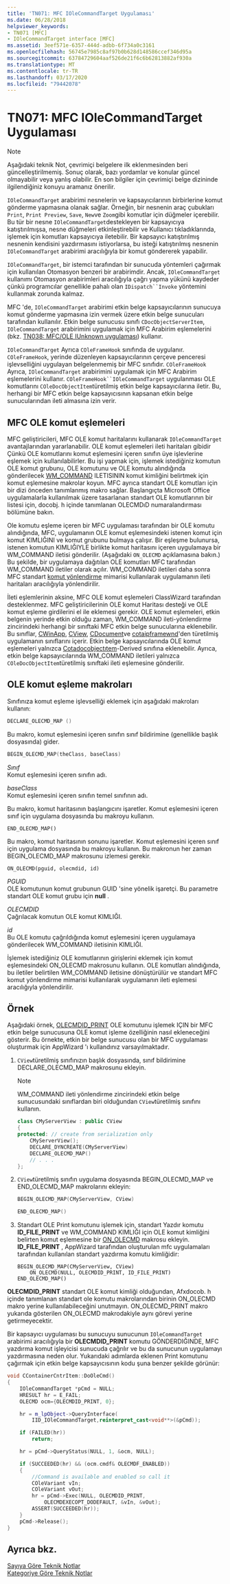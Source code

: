 ```yaml
---
title: 'TN071: MFC IOleCommandTarget Uygulaması'
ms.date: 06/28/2018
helpviewer_keywords:
- TN071 [MFC]
- IOleCommandTarget interface [MFC]
ms.assetid: 3eef571e-6357-444d-adbb-6f734a0c3161
ms.openlocfilehash: 56745e7985c8af97b0b628d148586ccef346d95a
ms.sourcegitcommit: 63784729604aaf526de21f6c6b62813882af930a
ms.translationtype: MT
ms.contentlocale: tr-TR
ms.lasthandoff: 03/17/2020
ms.locfileid: "79442078"
---
```

# <a name="tn071-mfc-iolecommandtarget-implementation"></a>TN071: MFC IOleCommandTarget Uygulaması

> [!NOTE]
> Aşağıdaki teknik Not, çevrimiçi belgelere ilk eklenmesinden beri güncelleştirilmemiş. Sonuç olarak, bazı yordamlar ve konular güncel olmayabilir veya yanlış olabilir. En son bilgiler için çevrimiçi belge dizininde ilgilendiğiniz konuyu aramanız önerilir.

`IOleCommandTarget` arabirimi nesnelerin ve kapsayıcılarının birbirlerine komut gönderme yapmasına olanak sağlar. Örneğin, bir nesnenin araç çubukları `Print`, `Print Preview`, `Save`, `New`ve `Zoom`gibi komutlar için düğmeler içerebilir. Bu tür bir nesne `IOleCommandTarget`destekleyen bir kapsayıcıya katıştırılmışsa, nesne düğmeleri etkinleştirebilir ve Kullanıcı tıkladıklarında, işlemek için komutları kapsayıcıya iletebilir. Bir kapsayıcı katıştırılmış nesnenin kendisini yazdırmasını istiyorlarsa, bu isteği katıştırılmış nesnenin `IOleCommandTarget` arabirimi aracılığıyla bir komut göndererek yapabilir.

`IOleCommandTarget`, bir istemci tarafından bir sunucuda yöntemleri çağırmak için kullanılan Otomasyon benzeri bir arabirimdir. Ancak, `IOleCommandTarget` kullanımı Otomasyon arabirimleri aracılığıyla çağrı yapma yükünü kaydeder çünkü programcılar genellikle pahalı olan `IDispatch``Invoke` yöntemini kullanmak zorunda kalmaz.

MFC 'de, `IOleCommandTarget` arabirimi etkin belge kapsayıcılarının sunucuya komut gönderme yapmasına izin vermek üzere etkin belge sunucuları tarafından kullanılır. Etkin belge sunucusu sınıfı `CDocObjectServerItem`, `IOleCommandTarget` arabirimini uygulamak için MFC Arabirim eşlemelerini (bkz. [TN038: MFC/OLE IUnknown uygulaması](../mfc/tn038-mfc-ole-iunknown-implementation.md)) kullanır.

`IOleCommandTarget` Ayrıca `COleFrameHook` sınıfında de uygulanır. `COleFrameHook`, yerinde düzenleyen kapsayıcılarının çerçeve penceresi işlevselliğini uygulayan belgelenmemiş bir MFC sınıfıdır. `COleFrameHook` Ayrıca, `IOleCommandTarget` arabirimini uygulamak için MFC Arabirim eşlemelerini kullanır. `COleFrameHook``IOleCommandTarget` uygulanması OLE komutlarını `COleDocObjectItem`türetilmiş etkin belge kapsayıcılarına iletir. Bu, herhangi bir MFC etkin belge kapsayıcısının kapsanan etkin belge sunucularından ileti almasına izin verir.

## <a name="mfc-ole-command-maps"></a>MFC OLE komut eşlemeleri

MFC geliştiricileri, MFC OLE komut haritalarını kullanarak `IOleCommandTarget` avantajlarından yararlanabilir. OLE komut eşlemeleri ileti haritaları gibidir Çünkü OLE komutlarını komut eşlemesini içeren sınıfın üye işlevlerine eşlemek için kullanılabilirler. Bu işi yapmak için, işlemek istediğiniz komutun OLE komut grubunu, OLE komutunu ve OLE komutu alındığında gönderilecek [WM_COMMAND](/windows/win32/menurc/wm-command) ILETISININ komut kimliğini belirtmek için komut eşlemesine makrolar koyun. MFC ayrıca standart OLE komutları için bir dizi önceden tanımlanmış makro sağlar. Başlangıçta Microsoft Office uygulamalarla kullanılmak üzere tasarlanan standart OLE komutlarının bir listesi için, docobj. h içinde tanımlanan OLECMDıD numaralandırması bölümüne bakın.

Ole komutu eşleme içeren bir MFC uygulaması tarafından bir OLE komutu alındığında, MFC, uygulamanın OLE komut eşlemesindeki istenen komut için komut KIMLIĞINI ve komut grubunu bulmaya çalışır. Bir eşleşme bulunursa, istenen komutun KIMLIĞIYLE birlikte komut haritasını içeren uygulamaya bir WM_COMMAND iletisi gönderilir. (Aşağıdaki `ON_OLECMD` açıklamasına bakın.) Bu şekilde, bir uygulamaya dağıtılan OLE komutları MFC tarafından WM_COMMAND iletiler olarak açılır. WM_COMMAND iletileri daha sonra MFC standart [komut yönlendirme](../mfc/command-routing.md) mimarisi kullanılarak uygulamanın ileti haritaları aracılığıyla yönlendirilir.

İleti eşlemlerinin aksine, MFC OLE komut eşlemeleri ClassWizard tarafından desteklenmez. MFC geliştiricilerinin OLE komut Haritası desteği ve OLE komut eşleme girdilerini el ile eklemesi gerekir. OLE komut eşlemeleri, etkin belgenin yerinde etkin olduğu zaman, WM_COMMAND ileti-yönlendirme zincirindeki herhangi bir sınıftaki MFC etkin belge sunucularına eklenebilir. Bu sınıflar, [CWinApp](../mfc/reference/cwinapp-class.md), [CView](../mfc/reference/cview-class.md), [CDocument](../mfc/reference/cdocument-class.md)ve [cotaipframewnd](../mfc/reference/coleipframewnd-class.md)'den türetilmiş uygulamanın sınıflarını içerir. Etkin belge kapsayıcılarında OLE komut eşlemeleri yalnızca [Cotadocobjectıtem](../mfc/reference/coledocobjectitem-class.md)-Derived sınıfına eklenebilir. Ayrıca, etkin belge kapsayıcılarında WM_COMMAND iletileri yalnızca `COleDocObjectItem`türetilmiş sınıftaki ileti eşlemesine gönderilir.

## <a name="ole-command-map-macros"></a>OLE komut eşleme makroları

Sınıfınıza komut eşleme işlevselliği eklemek için aşağıdaki makroları kullanın:

```cpp
DECLARE_OLECMD_MAP ()
```

Bu makro, komut eşlemesini içeren sınıfın sınıf bildirimine (genellikle başlık dosyasında) gider.

```cpp
BEGIN_OLECMD_MAP(theClass, baseClass)
```

*Sınıf*<br/>
Komut eşlemesini içeren sınıfın adı.

*baseClass*<br/>
Komut eşlemesini içeren sınıfın temel sınıfının adı.

Bu makro, komut haritasının başlangıcını işaretler. Komut eşlemesini içeren sınıf için uygulama dosyasında bu makroyu kullanın.

```
END_OLECMD_MAP()
```

Bu makro, komut haritasının sonunu işaretler. Komut eşlemesini içeren sınıf için uygulama dosyasında bu makroyu kullanın. Bu makronun her zaman BEGIN_OLECMD_MAP makrosunu izlemesi gerekir.

```
ON_OLECMD(pguid, olecmdid, id)
```

*PGUID*<br/>
OLE komutunun komut grubunun GUID 'sine yönelik işaretçi. Bu parametre standart OLE komut grubu için **null** .

*OLECMDID*<br/>
Çağrılacak komutun OLE komut KIMLIĞI.

*id*<br/>
Bu OLE komutu çağrıldığında komut eşlemesini içeren uygulamaya gönderilecek WM_COMMAND iletisinin KIMLIĞI.

İşlemek istediğiniz OLE komutlarının girişlerini eklemek için komut eşlemesindeki ON_OLECMD makrosunu kullanın. OLE komutları alındığında, bu iletiler belirtilen WM_COMMAND iletisine dönüştürülür ve standart MFC komut yönlendirme mimarisi kullanılarak uygulamanın ileti eşlemesi aracılığıyla yönlendirilir.

## <a name="example"></a>Örnek

Aşağıdaki örnek, [OLECMDID_PRINT](/windows/win32/api/docobj/ne-docobj-olecmdid) OLE komutunu işlemek IÇIN bir MFC etkin belge sunucusuna OLE komut işleme özelliğinin nasıl ekleneceğini gösterir. Bu örnekte, etkin bir belge sunucusu olan bir MFC uygulaması oluşturmak için AppWizard 'ı kullandınız varsayılmaktadır.

1. `CView`türetilmiş sınıfınızın başlık dosyasında, sınıf bildirimine DECLARE_OLECMD_MAP makrosunu ekleyin.

    > [!NOTE]
    > WM_COMMAND ileti yönlendirme zincirindeki etkin belge sunucusundaki sınıflardan biri olduğundan `CView`türetilmiş sınıfını kullanın.

    ```cpp
    class CMyServerView : public CView
    {
    protected: // create from serialization only
        CMyServerView();
        DECLARE_DYNCREATE(CMyServerView)
        DECLARE_OLECMD_MAP()
        // . . .
    };
    ```

2. `CView`türetilmiş sınıfın uygulama dosyasında BEGIN_OLECMD_MAP ve END_OLECMD_MAP makrolarını ekleyin:

    ```cpp
    BEGIN_OLECMD_MAP(CMyServerView, CView)

    END_OLECMD_MAP()
    ```

3. Standart OLE Print komutunu işlemek için, standart Yazdır komutu **ID_FILE_PRINT** ve WM_COMMAND KIMLIĞI için OLE komut kimliğini belirten komut eşlemesine bir [ON_OLECMD](reference/message-map-macros-mfc.md#on_olecmd) makrosu ekleyin. **ID_FILE_PRINT** , AppWizard tarafından oluşturulan mfc uygulamaları tarafından kullanılan standart yazdırma komutu kimliğidir:

    ```
    BEGIN_OLECMD_MAP(CMyServerView, CView)
        ON_OLECMD(NULL, OLECMDID_PRINT, ID_FILE_PRINT)
    END_OLECMD_MAP()
    ```

**OLECMDID_PRINT** standart OLE komut kimliği olduğundan, Afxdocob. h içinde tanımlanan standart ole komutu makrolarından birinin ON_OLECMD makro yerine kullanılabileceğini unutmayın. ON_OLECMD_PRINT makro yukarıda gösterilen ON_OLECMD makrodakiyle aynı görevi yerine getirmeyecektir.

Bir kapsayıcı uygulaması bu sunucuyu sunucunun `IOleCommandTarget` arabirimi aracılığıyla bir **OLECMDID_PRINT** komutu GÖNDERDIĞINDE, MFC yazdırma komut işleyicisi sunucuda çağrılır ve bu da sunucunun uygulamayı yazdırmasına neden olur. Yukarıdaki adımlarda eklenen Print komutunu çağırmak için etkin belge kapsayıcısının kodu şuna benzer şekilde görünür:

```cpp
void CContainerCntrItem::DoOleCmd()
{
    IOleCommandTarget *pCmd = NULL;
    HRESULT hr = E_FAIL;
    OLECMD ocm={OLECMDID_PRINT, 0};

    hr = m_lpObject->QueryInterface(
        IID_IOleCommandTarget,reinterpret_cast<void**>(&pCmd));

    if (FAILED(hr))
        return;

    hr = pCmd->QueryStatus(NULL, 1, &ocm, NULL);

    if (SUCCEEDED(hr) && (ocm.cmdf& OLECMDF_ENABLED))
    {
        //Command is available and enabled so call it
        COleVariant vIn;
        COleVariant vOut;
        hr = pCmd->Exec(NULL, OLECMDID_PRINT,
            OLECMDEXECOPT_DODEFAULT, &vIn, &vOut);
        ASSERT(SUCCEEDED(hr));
    }
    pCmd->Release();
}
```

## <a name="see-also"></a>Ayrıca bkz.

[Sayıya Göre Teknik Notlar](../mfc/technical-notes-by-number.md)<br/>
[Kategoriye Göre Teknik Notlar](../mfc/technical-notes-by-category.md)
